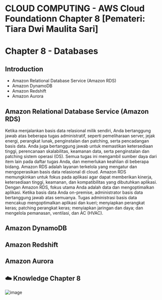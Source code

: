 # CLOUD COMPUTING - AWS Cloud Foundationn Chapter 8 [Pemateri: Tiara Dwi Maulita Sari]
# Chapter 8 - Databases
## Introduction
- Amazon Relational Database Service (Amazon RDS)
- Amazon DynamoDB
- Amazon Redshift
- Amazon Aurora
## Amazon Relational Database Service (Amazon RDS)
  Ketika menjalankan basis data relasional milik sendiri, Anda bertanggung jawab atas beberapa tugas administratif, seperti pemeliharaan server, jejak energi, perangkat lunak, penginstalan dan patching, serta pencadangan basis data. Anda juga bertanggung jawab untuk memastikan ketersediaan tinggi, perencanaan skalabilitas, keamanan data, serta penginstalan dan patching sistem operasi (OS). Semua tugas ini mengambil sumber daya dari item lain pada daftar tugas Anda, dan memerlukan keahlian di beberapa bidang.
  Amazon RDS adalah layanan terkelola yang mengatur dan mengoperasikan basis data relasional di cloud. Amazon RDS memungkinkan untuk fokus pada aplikasi agar dapat memberikan kinerja, ketersediaan tinggi, keamanan, dan kompatibilitas yang dibutuhkan aplikasi. Dengan Amazon RDS, fokus utama Anda adalah data dan mengoptimalkan aplikasi. 
  Ketika basis data Anda on-premise, administrator basis data bertanggung jawab atas semuanya. Tugas administrasi basis data mencakup mengoptimalkan aplikasi dan kueri; menyiapkan perangkat keras; patching perangkat keras; menyiapkan jaringan dan daya; dan mengelola pemanasan, ventilasi, dan AC (HVAC).
  
## Amazon DynamoDB

## Amazon Redshift

## Amazon Aurora





## ☁️ Knowledge Chapter 8
![image](https://github.com/fiakholida/100DaysOfCloud/assets/140806089/fae79cf5-d53c-401b-81fd-fc15d6d3aa7f)


